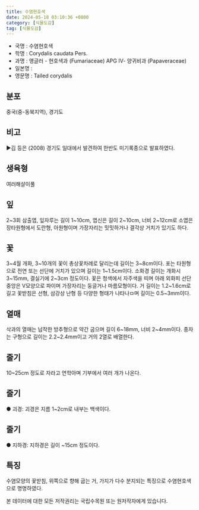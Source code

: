 ```yaml
---
title: 수염현호색
date: 2024-05-18 03:10:36 +0800
category: [식물도감]
tag: [식물도감]
---
```




- 국명 : 수염현호색
- 학명 : Corydalis caudata Pers.
- 과명 : 앵글러 - 현호색과 (Fumariaceae) APG Ⅳ- 양귀비과 (Papaveraceae)
- 일본명 : 
- 영문명 : Tailed corydalis


## 분포
중국(중-동북지역), 경기도
## 비고
▶김 등은 (2008) 경기도 일대에서 발견하여 한반도 미기록종으로 발표하였다.
## 생육형
여러해살이풀
## 잎
2~3회 삼출엽, 잎자루는 길이 1~10cm, 엽신은 길이 2~10cm, 너비 2~12cm로 소엽은 장타원형에서 도란형, 아원형이며 가장자리는 밋밋하거나 결각상 거치가 있기도 하다.
## 꽃
3~4월 개화, 3~10개의 꽃이 총상꽃차례로 달리는데 길이는 3~8cm이다. 포는 타원형으로 전연 또는 선단에 거치가 있으며 길이는 1~1.5cm이다. 소화경 길이는 개화시 3~15mm, 결실기에 2~3cm 정도이다. 꽃은 청색에서 자주색을 띠며 아래 외화피 선단 중앙은 V모양으로 파이며 가장자리는 둥글거나 마름모형이다. 거 길이는 1.2~1.6cm로 길고 꽃받침은 선형, 삼강상 난형 등 다양한 형태가 나타나ㅁ며 길이는 0.5~3mm이다.
## 열매
삭과의 열매는 납작한 방추형으로 약간 굽으며 길이 6~18mm, 너비 2~4mm이다. 종자는 구형으로 길이는 2.2~2.4mm이고 거의 2열로 배열한다.
## 줄기
10~25cm 정도로 자라고 연학아며 기부에서 여러 개가 나온다.
## 줄기
● 괴경: 괴경은 지름 1~2cm로 내부는 백색이다.
## 줄기
● 지하경: 지하경은 길이 ~15cm 정도이다.
## 특징
수염모양의 꽃받침, 위쪽으로 향해 굽는 거, 가지가 다수 분지되는 특징으로 수염현호색으로 명명하였다.






본 데이터에 대한 모든 저작권리는 국립수목원 또는 원저작자에게 있습니다.
